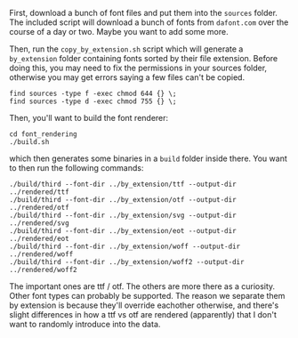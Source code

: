 First, download a bunch of font files and put them into the `sources` folder.
The included script will download a bunch of fonts from `dafont.com` over the
course of a day or two. Maybe you want to add some more.

Then, run the `copy_by_extension.sh` script which will generate a `by_extension`
folder containing fonts sorted by their file extension. Before doing this, you
may need to fix the permissions in your sources folder, otherwise you may get
errors saying a few files can't be copied.

```
find sources -type f -exec chmod 644 {} \;
find sources -type d -exec chmod 755 {} \;
```

Then, you'll want to build the font renderer:

```
cd font_rendering
./build.sh
```

which then generates some binaries in a `build` folder inside there. You want to
then run the following commands:

```
./build/third --font-dir ../by_extension/ttf --output-dir ../rendered/ttf
./build/third --font-dir ../by_extension/otf --output-dir ../rendered/otf
./build/third --font-dir ../by_extension/svg --output-dir ../rendered/svg
./build/third --font-dir ../by_extension/eot --output-dir ../rendered/eot
./build/third --font-dir ../by_extension/woff --output-dir ../rendered/woff
./build/third --font-dir ../by_extension/woff2 --output-dir ../rendered/woff2
```

The important ones are ttf / otf. The others are more there as a curiosity.
Other font types can probably be supported. The reason we separate them by
extension is because they'll override eachother otherwise, and there's slight
differences in how a ttf vs otf are rendered (apparently) that I don't want to
randomly introduce into the data.
